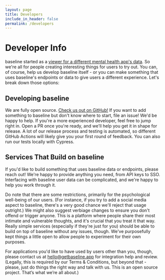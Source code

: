 ```yaml
---
layout: page
title: Developers
include_in_header: false
permalink: /developers
---
```


# Developer Info
baseline started as a [viewer for a different mental health app's data](https://github.com/nkalupahana/sanvello). So we're 
all for people creating interesting things for users to try out. You can, of course, help us develop baseline itself - or 
you can make something that uses baseline's endpoints or data to give users a different experience. Let's
break down those options:

## Developing baseline

We are fully open source. [Check us out on GitHub!](https://github.com/nkalupahana/baseline) If you
want to add something to baseline but don't know where to start, file an issue! We'd be happy to help. 
If you're a more experienced developer, feel free to jump right in. Open a PR once you're ready, 
and we'll help you get it in shape for release. A lot of our release process and testing is automated, 
so different GitHub Actions will likely give you your first round of feedback. You can also run 
our tests locally with Cypress.

## Services That Build on baseline

If you'd like to build something that uses baseline data or endpoints, please reach out! We're happy 
to provide anything you need, from API keys to SSO. Interfacing with baseline user data 
can be complicated, and we're happy to help you work through it.

Do note that there are some restrictions, primarily for the psychological well-being of our users. (For
instance, if you try to add a social media aspect to baseline, there's a very good chance we'll reject that 
usage outright.) We might also suggest verbiage changes to ensure you don't offend or trigger anyone. 
This is a platform where people share their most intimate and vulnerable thoughts, 
and it's crucial that you treat it that way. Really simple services (especially if they're just for you) 
should be able to build on top of baseline without any issues, though. We've purposefully kept things a 
little open to allow people to experiment for their own purposes.

For applications you'd like to have used by users other than you, 
though, please contact us at [hello@getbaseline.app](mailto:hello@getbaseline.app) for 
integration help and review. (Legally, this is required by our Terms & Conditions, but beyond that - please, 
just do things the right way and talk with us. This is an open source project. That’s what we’re all about.)
